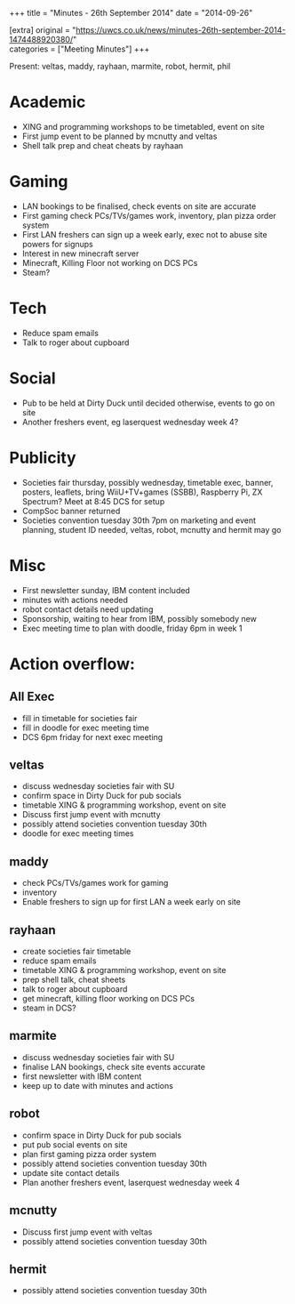 +++
title = "Minutes - 26th September 2014"
date = "2014-09-26"

[extra]
original = "https://uwcs.co.uk/news/minutes-26th-september-2014-1474488920380/"    
categories = ["Meeting Minutes"]
+++

Present: veltas, maddy, rayhaan, marmite, robot, hermit, phil

# Academic

  - XING and programming workshops to be timetabled, event on site
  - First jump event to be planned by mcnutty and veltas
  - Shell talk prep and cheat cheats by rayhaan

# Gaming

  - LAN bookings to be finalised, check events on site are accurate
  - First gaming check PCs/TVs/games work, inventory, plan pizza order system
  - First LAN freshers can sign up a week early, exec not to abuse site powers for signups
  - Interest in new minecraft server
  - Minecraft, Killing Floor not working on DCS PCs
  - Steam?

# Tech

  - Reduce spam emails
  - Talk to roger about cupboard

# Social

  - Pub to be held at Dirty Duck until decided otherwise, events to go on site
  - Another freshers event, eg laserquest wednesday week 4?

# Publicity

  - Societies fair thursday, possibly wednesday, timetable exec, banner, posters, leaflets, bring WiiU+TV+games (SSBB), Raspberry Pi, ZX Spectrum? Meet at 8:45 DCS for setup
  - CompSoc banner returned
  - Societies convention tuesday 30th 7pm on marketing and event planning, student ID needed, veltas, robot, mcnutty and hermit may go

# Misc

  - First newsletter sunday, IBM content included
  - minutes with actions needed
  - robot contact details need updating
  - Sponsorship, waiting to hear from IBM, possibly somebody new
  - Exec meeting time to plan with doodle, friday 6pm in week 1

# Action overflow:

## All Exec

  - fill in timetable for societies fair
  - fill in doodle for exec meeting time
  - DCS 6pm friday for next exec meeting

## veltas

  - discuss wednesday societies fair with SU
  - confirm space in Dirty Duck for pub socials
  - timetable XING & programming workshop, event on site
  - Discuss first jump event with mcnutty
  - possibly attend societies convention tuesday 30th
  - doodle for exec meeting times

## maddy

  - check PCs/TVs/games work for gaming
  - inventory
  - Enable freshers to sign up for first LAN a week early on site

## rayhaan

  - create societies fair timetable
  - reduce spam emails
  - timetable XING & programming workshop, event on site
  - prep shell talk, cheat sheets
  - talk to roger about cupboard
  - get minecraft, killing floor working on DCS PCs
  - steam in DCS?

## marmite

  - discuss wednesday societies fair with SU
  - finalise LAN bookings, check site events accurate
  - first newsletter with IBM content
  - keep up to date with minutes and actions

## robot

  - confirm space in Dirty Duck for pub socials
  - put pub social events on site
  - plan first gaming pizza order system
  - possibly attend societies convention tuesday 30th
  - update site contact details
  - Plan another freshers event, laserquest wednesday week 4

## mcnutty

  - Discuss first jump event with veltas
  - possibly attend societies convention tuesday 30th

## hermit

  - possibly attend societies convention tuesday 30th
